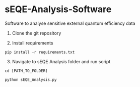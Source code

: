# sEQE-Analysis-Software
Software to analyse sensitive external quantum efficiency data

1. Clone the git repository

2. Install requirements

`pip install -r requirements.txt`

3. Navigate to sEQE Analysis folder and run script

`cd [PATH_TO_FOLDER]`

`python sEQE_Analysis.py`
